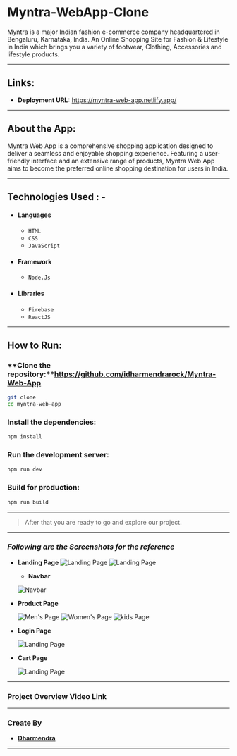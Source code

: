 # Myntra-WebApp-Clone

Myntra is a major Indian fashion e-commerce company headquartered in Bengaluru, Karnataka, India. An Online Shopping Site for Fashion &amp; Lifestyle in India which brings you a variety of footwear, Clothing, Accessories and lifestyle products.

---
## Links:

- **Deployment URL:** https://myntra-web-app.netlify.app/
---

## About the App:

Myntra Web App is a comprehensive shopping application designed to deliver a seamless and enjoyable shopping experience. Featuring a user-friendly interface and an extensive range of products, Myntra Web App aims to become the preferred online shopping destination for users in India.

---
## Technologies Used : -

-  #### Languages
   -  `HTML`
   -  `CSS`
   -  `JavaScript`
-  #### Framework
   -  `Node.Js`
-  #### Libraries
   -  `Firebase`
   -  `ReactJS`

---
## How to Run:

### **Clone the repository:**https://github.com/idharmendrarock/Myntra-Web-App

```bash
git clone 
cd myntra-web-app
```

### **Install the dependencies:**

```bash
npm install
```

### **Run the development server:**

```bash
npm run dev
```

### **Build for production:**

```bash
npm run build
```

---



> After that you are ready to go and explore our project.

---


### _Following are the Screenshots for the reference_

-  **Landing Page**
   ![Landing Page](https://miro.medium.com/max/3790/1*D94Jv9nZ0GsljjLpbu2WRA.png)
   ![Landing Page](https://miro.medium.com/max/3826/1*4afDPSIM3K6g4oIIXxrrWg.png)

   -  **Navbar**

   ![Navbar](https://miro.medium.com/max/3786/1*xoFoBAuz5uoN8un719sHoQ.png)

-  **Product Page**

   ![Men's Page](https://miro.medium.com/max/3810/1*GKz0e85T0uRxUFGo5z6YdA.png)
   ![Women's Page](https://miro.medium.com/max/3824/1*etlZkAnze2HoxZgSPFQVQQ.png)
   ![kids Page](https://miro.medium.com/max/3818/1*jF96FxJ9Yuq3BirBuIgwsA.png)

-  **Login Page**

   ![Landing Page](https://miro.medium.com/max/3826/1*_qfCJJmtvyx_Rkc2j2PW6w.png)

-  **Cart Page**

   ![Landing Page](https://miro.medium.com/max/3824/1*niNzUoyrIn9ZVnNckonzDA.png)

---




### Project Overview Video Link


---




### Create By

-  **[Dharmendra](https://github.com/idharmendrarock)**

---
